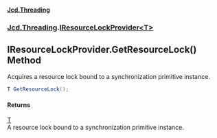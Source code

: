 #### [Jcd.Threading](index.md 'index')
### [Jcd.Threading](Jcd.Threading.md 'Jcd.Threading').[IResourceLockProvider&lt;T&gt;](IResourceLockProvider_T_.md 'Jcd.Threading.IResourceLockProvider<T>')

## IResourceLockProvider<T>.GetResourceLock() Method

Acquires a resource lock bound to a synchronization primitive instance.

```csharp
T GetResourceLock();
```

#### Returns
[T](IResourceLockProvider_T_.md#Jcd.Threading.IResourceLockProvider_T_.T 'Jcd.Threading.IResourceLockProvider<T>.T')  
A resource lock bound to a synchronization primitive instance.